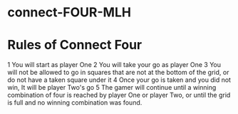 # connect-FOUR-MLH
# Rules of Connect Four
1 You will start as player One
2 You will take your go as player One
3 You will not be allowed to go in squares that are not at the bottom of the grid, or do not have a taken square under it
4 Once your go is taken and you did not win, It will be player Two's go
5 The gamer will continue until a winning combination of four is reached by player One or player Two, or until the grid is full and no winning combination was found.
